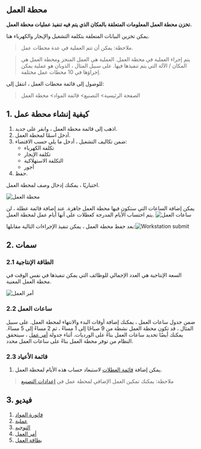 ## محطة العمل

**تخزن محطة العمل المعلومات المتعلقة بالمكان الذي يتم فيه تنفيذ عمليات محطة العمل.**

يمكن تخزين البيانات المتعلقة بتكلفة التشغيل والإيجار والكهرباء هنا.

> ملاحظة: يمكن أن تتم العملية في عدة محطات عمل.

> يتم إجراء العملية في محطة العمل. العملية هي العمل المنجز ومحطة العمل هي المكان / الآلة التي يتم تنفيذها فيها. على سبيل المثال ، الذوبان هو عملية يمكن إجراؤها في 10 محطات عمل مختلفة.

للوصول إلى قائمة محطات العمل ، انتقل إلى:

> الصفحة الرئيسية> التصنيع> قائمة المواد> محطة العمل

## 1. كيفية إنشاء محطة عمل

1. اذهب إلى قائمة محطة العمل ، وانقر على جديد.
2. أدخل اسمًا لمحطة العمل.
3. ضمن تكاليف التشغيل ، أدخل ما يلي حسب الاقتضاء:
    * تكلفة الكهرباء
    * تكلفة الإيجار
    * التكلفة الاستهلاكية
    *   أجور
4. حفظ.

اختياريًا ، يمكنك إدخال وصف لمحطة العمل.

![محطة العمل](https://docs.erpnext.com/files/workstation.png)

يمكن إضافة الساعات التي ستكون فيها محطة العمل جاهزة. عند إضافة قائمة عطلة ، لن يتم احتساب الأيام المدرجة كعطلات على أنها أيام عمل لمحطة العمل. ![ساعات العمل](https://docs.erpnext.com/files/workstation-hours.png)

بعد حفظ محطة العمل ، يمكن تنفيذ الإجراءات التالية مقابلها:![Workstation submit](https://docs.erpnext.com/files/workstation-submit.png)

## 2. سمات

### 2.1 الطاقة الإنتاجية

السعة الإنتاجية هي العدد الإجمالي للوظائف التي يمكن تنفيذها في نفس الوقت في محطة العمل المعنية.

![أمر العمل](https://docs.erpnext.com/files/work_station_capacity.png)

### 2.2 ساعات العمل

ضمن جدول ساعات العمل ، يمكنك إضافة أوقات البدء والانتهاء لمحطة العمل. على سبيل المثال ، قد تكون محطة العمل نشطة من 9 صباحًا إلى 1 مساءً ، ثم 2 مساءً إلى 5 مساءً. يمكنك أيضًا تحديد ساعات العمل بناءً على الورديات. أثناء جدولة [أمر عمل](https://docs.erpnext.com/docs/v13/user/manual/en/manufacturing/work-order) ، سيتحقق النظام من توفر محطة العمل بناءً على ساعات العمل محدد.

### 2.3 قائمة الأعياد

1. يمكن إضافة [قائمة العطلات](https://docs.erpnext.com/docs/v13/user/manual/en/human-resources/holiday-list) لاستبعاد حساب هذه الأيام لمحطة العمل.

> ملاحظة: يمكنك تمكين العمل الإضافي لمحطة عمل في [إعدادات التصنيع](https://docs.erpnext.com/docs/v13/user/manual/en/manufacturing/manufacturing-settings)

## 3. فيديو

1. [فاتورة المواد](https://docs.erpnext.com/docs/v13/user/manual/en/manufacturing/bill-of-materials)
2. [عملية](https://docs.erpnext.com/docs/v13/user/manual/en/manufacturing/operation)
3. [التوجيه](https://docs.erpnext.com/docs/v13/user/manual/en/manufacturing/routing)
4. [أمر العمل](https://docs.erpnext.com/docs/v13/user/manual/en/manufacturing/work-order)
5. [بطاقة العمل](https://docs.erpnext.com/docs/v13/user/manual/en/manufacturing/job-card)